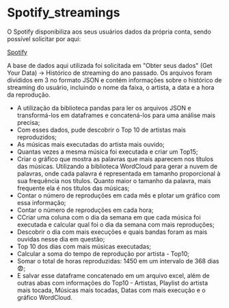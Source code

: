 # Spotify_streamings

O Spotify disponibiliza aos seus usuários dados da própria conta, sendo possível solicitar por aqui:

[Spotify](https://www.spotify.com/br-pt/account/privacy/)

A base de dados aqui utilizada foi solicitada em "Obter seus dados" (Get Your Data) -> Histórico de streaming do ano passado.
Os arquivos foram divididos em 3 no formato JSON e contém informações sobre o histórico de streaming do usuário, incluindo o nome da faixa, o artista, a data e a hora da reprodução.

- A utilização da biblioteca pandas para ler os arquivos JSON e transformá-los em dataframes e concatená-los para uma análise mais precisa;
- Com esses dados, pude descobrir o Top 10 de artistas mais reproduzidos;
- As músicas mais executadas do artista mais ouvido;
- Quantas vezes a mesma música foi executada  e criar um Top15;
- Criar o gráfico que mostra as palavras que mais aparecem nos títulos das músicas. Utilizando a biblioteca WordCloud para gerar a nuvem de palavras, onde cada palavra é representada em tamanho proporcional à sua frequência nos títulos. Quanto maior o tamanho da palavra, mais frequente ela é nos títulos das músicas;
- Contar o número de reproduções em cada mês e plotar um gráfico com essa informação;
- Contar o número de reproduções em cada hora;
- CCriar uma coluna com o dia da semana em que cada música foi executada e calcular qual foi o dia da semana com mais reproduções;
- Descobrir o dia com mais execuções e quais bandas foram as mais ouvidas nesse dia em questão;
- Top 10 dos dias com mais músicas executadas;
- Calcular a soma do tempo de reprodução por artista - Top10;
- Somar o total de horas reproduzidas: 1450 em um intervalo de 368 dias 😨;
-  E salvar esse dataframe concatenado em um arquivo excel, além de outras abas com informações do Top10 - Artistas, Playlist do artista mais tocada, Músicas mais tocadas, Datas com mais execução e o gráfico WordCloud.
